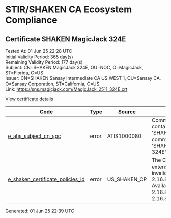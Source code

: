 # STIR/SHAKEN CA Ecosystem Compliance

## Certificate SHAKEN MagicJack 324E

Tested At: 01 Jun 25 22:28 UTC\
Initial Validity Period: 365 day(s)\
Remaining Validity Period: 177 day(s)\
Subject: CN=SHAKEN MagicJack 324E, OU=NOC, O=MagicJack, ST=Florida, C=US\
Issuer: CN=SHAKEN Sansay Intermediate CA US WEST 1, OU=Sansay CA, O=Sansay Corporation, ST=California, C=US\
Link: https://sns.magicjack.com/MagicJack_2511_324E.crt

[View certificate details](https://x509.io/?cert=MIICxjCCAmugAwIBAgIUQpx8cHEeOCDwuOHerm%2FzJiJkssIwCgYIKoZIzj0EAwIwgYUxCzAJBgNVBAYTAlVTMRMwEQYDVQQIDApDYWxpZm9ybmlhMRswGQYDVQQKDBJTYW5zYXkgQ29ycG9yYXRpb24xEjAQBgNVBAsMCVNhbnNheSBDQTEwMC4GA1UEAwwnU0hBS0VOIFNhbnNheSBJbnRlcm1lZGlhdGUgQ0EgVVMgV0VTVCAxMB4XDTI0MTEyNTAwMDAwMFoXDTI1MTEyNTAwMDAwMFowYTELMAkGA1UEBhMCVVMxEDAOBgNVBAgMB0Zsb3JpZGExEjAQBgNVBAoMCU1hZ2ljSmFjazEMMAoGA1UECwwDTk9DMR4wHAYDVQQDDBVTSEFLRU4gTWFnaWNKYWNrIDMyNEUwWTATBgcqhkjOPQIBBggqhkjOPQMBBwNCAASPxYeO7gUtKwcxTmxvuIA9qpRvfNeHrlNku7%2F1%2FAey0nHwIv8jDX1PlNEk8rH6jq5ZVxcVFxOai1mUrWxUJh%2Fvo4HbMIHYMBYGCCsGAQUFBwEaBAowCKAGFgQzMjRFMBcGA1UdIAQQMA4wDAYKYIZIAYb%2FCQEBATAdBgNVHQ4EFgQUpsl%2B2DMRMF2F6vY%2BWaw9ZgCWdRMwHwYDVR0jBBgwFoAUrNOT9UNDzAq%2BRVgXE32SfNzDAUYwRwYDVR0fBEAwPjA8oDqgOIY2aHR0cHM6Ly9hdXRoZW50aWNhdGUtYXBpLmljb25lY3Rpdi5jb20vZG93bmxvYWQvdjEvY3JsMAwGA1UdEwEB%2FwQCMAAwDgYDVR0PAQH%2FBAQDAgeAMAoGCCqGSM49BAMCA0kAMEYCIQDHPZtLeJByVGLZLnLrbBnZ2HRU8c0XvLxo9eIdbHv9FgIhAO2jBuP2lp7R9v9u9lmOay1LUtd8z1lq8LT%2Fcw8qhMTE)

| Code | Type | Source | Details |
|------|------|--------|---------|
| [e_atis_subject_cn_spc](../../ISSUES/e_atis_subject_cn_spc/README.md) | error | ATIS1000080 | Common name shall contain the text string 'SHAKEN 324E', but common name is 'SHAKEN MagicJack 324E' |
| [e_shaken_certificate_policies_id](../../ISSUES/e_shaken_certificate_policies_id/README.md) | error | US_SHAKEN_CP | The Certificate Policies extension contains an invalid OID value: 2.16.840.1.114569.1.1.1. Available OIDs: 2.16.840.1.114569.1.1.3, 2.16.840.1.114569.1.1.4 |


Generated: 01 Jun 25 22:39 UTC
